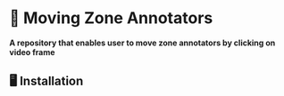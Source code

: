 # 🚀 Moving Zone Annotators
**A repository that enables user to move zone annotators by clicking on video frame**

## 🖥️ Installation